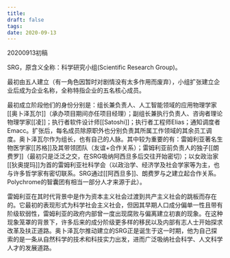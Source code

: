 ```yaml
---
title: 
draft: false
tags: 
date: 2020-09-13
---
```

20200913初稿

SRG，原含义全称：科学研究小组(Scientific Research Group)。

最初由五人建立（有一角色因暂时对剧情没有太多作用而废弃），小组扩张建立企业后成为企业名称，全称特指企业的五名核心成员。

最初成立阶段他们的身份分别是：组长兼负责人、人工智能领域的应用物理学家[[奥卜泽瓦尔]]（承办项目期间亦任项目经理）；副组长兼执行负责人、咨询者理论物理学家[[凌]]；执行者软件设计师[[Satoshi]]；执行者工程师Elias；通知调度者Emacc。扩张后，每名成员除原职外也分别负责其所属工作领域的其余员工调度。奥卜泽瓦尔作为组长，也有自己的人脉。其中较为重要的有：雷姆利亚著名生物医学家[[苏格]]及其带领团队（友谊+合作关系）；雷姆利亚前负责人的独子[[朗费罗]]（最初只是泛泛之交，在SRG吸纳阿西旦多后交往开始密切）；以女政治家[[狄奥提玛]]为首的雷姆利亚社科学会（以政治学、经济学及社会学家等为主，也与许多哲学家有密切联系。SRG通过[[阿西旦多]]、朗费罗与之建立起合作关系。Polychrome的智囊团有相当一部分人才来源于此）。

雷姆利亚在其时代背景中是作为资本主义社会过渡到共产主义社会的跳板而存在的。它最初的表现形式为科学社会主义社会，但因其早期人口成分偏单一性且带有阶级软弱性，雷姆利亚的政府内部曾一度出现腐败与偏离建立初衷的现象。在这种现象笼罩的背景下，许多后来的成分阶级更多样的移民以及内部有志人士开始探求改革及扶正道路。奥卜泽瓦尔推动建立的SRG正是诞生于这一时期，他为自己探索的是一条从自然科学的技术和科技实力出发，进而广泛吸纳社会科学、人文科学人才的发展道路。